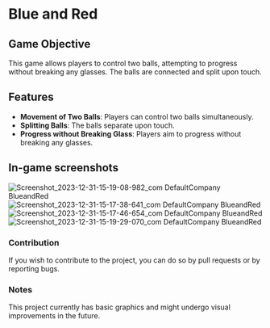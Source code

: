 # Blue and Red

## Game Objective

This game allows players to control two balls, attempting to progress without breaking any glasses. The balls are connected and split upon touch.

## Features

- **Movement of Two Balls**: Players can control two balls simultaneously.
- **Splitting Balls**: The balls separate upon touch.
- **Progress without Breaking Glass**: Players aim to progress without breaking any glasses.

## In-game screenshots

![Screenshot_2023-12-31-15-19-08-982_com DefaultCompany BlueandRed](https://github.com/okanyavuz/Blue-and-Red/assets/74764950/8602a685-234d-4518-a7bf-d5149bbc91ce)
![Screenshot_2023-12-31-15-17-38-641_com DefaultCompany BlueandRed](https://github.com/okanyavuz/Blue-and-Red/assets/74764950/c54e36fe-0a2f-4d69-b095-2fbf5af76021)
![Screenshot_2023-12-31-15-17-46-654_com DefaultCompany BlueandRed](https://github.com/okanyavuz/Blue-and-Red/assets/74764950/ae71fa36-20ee-42e2-9edf-1fd7ea1dedf1)
![Screenshot_2023-12-31-15-19-29-070_com DefaultCompany BlueandRed](https://github.com/okanyavuz/Blue-and-Red/assets/74764950/b81ee90f-6140-4dfb-b363-87bbb9b8c912)

### Contribution
If you wish to contribute to the project, you can do so by pull requests or by reporting bugs.

### Notes
This project currently has basic graphics and might undergo visual improvements in the future.


